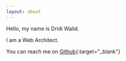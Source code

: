 ```yaml
---
layout: about
---
```


Hello, my name is Dridi Walid.

I am a Web Architect.

You can reach me on [Github](http://github.com/dridi-walid){:target="_blank"}
